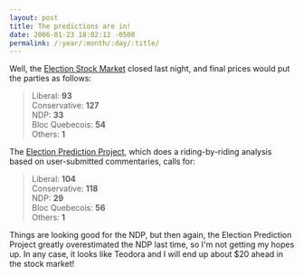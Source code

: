```yaml
---
layout: post
title: The predictions are in!
date: 2006-01-23 18:02:12 -0500
permalink: /:year/:month/:day/:title/
---
```

<p>Well, the <a href="http://esm.ubc.ca">Election Stock Market</a> closed last night, and final prices would put the parties as follows:</p>
<blockquote><p>
Liberal: <strong>93</strong><br />
Conservative: <strong>127</strong><br />
NDP: <strong>33</strong><br />
Bloc Quebecois: <strong>54</strong><br />
Others: <strong>1</strong>
</p></blockquote>
<p>The <a href="http://www.electionprediction.org">Election Prediction Project</a>, which does a riding-by-riding analysis based on user-submitted commentaries, calls for:</p>
<blockquote><p>
Liberal: <strong>104</strong><br />
Conservative: <strong>118</strong><br />
NDP: <strong>29</strong><br />
Bloc Quebecois: <strong>56</strong><br />
Others: <strong>1</strong>
</p></blockquote>
<p>Things are looking good for the NDP, but then again, the Election Prediction Project greatly overestimated the NDP last time, so I'm not getting my hopes up.  In any case, it looks like Teodora and I will end up about $20 ahead in the stock market!</p>
